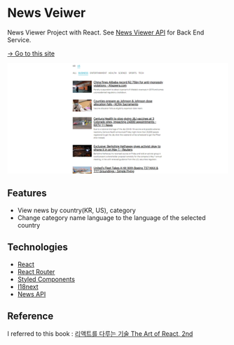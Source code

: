 # News Veiwer

News Viewer Project with React. See [News Viewer API](https://github.com/hseoy/news-viewer-api) for Back End Service.

[→ Go to this site](https://hseoy.github.io/news-viewer)

![screen shot](./images/screenshot.png)

## Features

- View news by country(KR, US), category
- Change category name language to the language of the selected country

## Technologies

- [React](https://reactjs.org/)
- [React Router](https://reactrouter.com/)
- [Styled Components](https://styled-components.com/)
- [I18next](https://www.i18next.com/)
- [News API](https://newsapi.org/)

## Reference

I referred to this book : [리액트를 다루는 기술 The Art of React, 2nd](http://www.yes24.com/Product/Goods/78233628?OzSrank=1)

